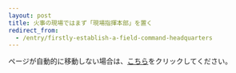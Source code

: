 ```yaml
---
layout: post
title: 火事の現場ではまず「現場指揮本部」を置く
redirect_from:
  - /entry/firstly-establish-a-field-command-headquarters
---
```


<p>ページが自動的に移動しない場合は、<a href="https://fukuchiharuki-notes.blogspot.com/2025/02/banner-flag.html">こちら</a>をクリックしてください。</p>

<script type="text/javascript">
    setTimeout(function() {
        window.location.href = "https://fukuchiharuki-notes.blogspot.com/2025/02/banner-flag.html";
    }, 1000);
</script>

